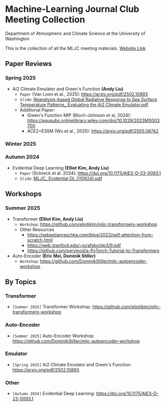 # Machine-Learning Journal Club Meeting Collection

Department of Atmospheric and Climate Science at the University of Washington

This is the collection of all the MLJC meeting materials. [Website Link](<https://nightingale-lzh.github.io/UW-Atmos-MLJC/>)

## Paper Reviews

### Spring 2025

- Ai2 Climate Emulator and Green's Function **(Andy Liu)**
  - `Paper` (Van Loon et al., 2025): <https://arxiv.org/pdf/2502.10893>
  - `Slide`: [Reanalysis-based Global Radiative Response to Sea Surface Temperature Patterns_ Evaluating the Ai2 Climate Emulator.pdf](<Spring 2025/Reanalysis-based Global Radiative Response to Sea Surface Temperature Patterns_ Evaluating the Ai2 Climate Emulator.pdf>)
  - Additional Paper:
    - Green's Function MIP (Bloch-Johnson et al, 2024): <https://agupubs.onlinelibrary.wiley.com/doi/10.1029/2023MS003700>
    - ACE2+E3SM (Wu et al., 2025): <https://arxiv.org/pdf/2505.08742>

### Winter 2025

### Autumn 2024

- Evidential Deep Learning **(Elliot Kim, Andy Liu)**
  - `Paper` (Schreck et al. 2024): <https://doi.org/10.1175/AIES-D-23-0093.1>
  - `Slide`: [MLJC_ Evidential DL (110924).pdf](<Autumn 2024/MLJC_ Evidential DL (110924).pdf>)

## Workshops

### Summer 2025

- Transformer **(Elliot Kim, Andy Liu)**
  - `Workshop`: <https://github.com/eliotjkim/mljc-transformers-workshop>
  - Other Resources
    - <https://sebastianraschka.com/blog/2023/self-attention-from-scratch.html>
    - <https://web.stanford.edu/~jurafsky/slp3/9.pdf>
    - <https://github.com/sgrvinod/a-PyTorch-Tutorial-to-Transformers>
- Auto-Encoder **(Eric Mei, Dominik Stiller)**
  - `Workshop`: <https://github.com/DominikStiller/mljc-autoencoder-workshop> 

## By Topics

### Transformer

- `[Summer 2025]` Transformer Workshop: <https://github.com/eliotjkim/mljc-transformers-workshop>

### Auto-Encoder

- `[Summer 2025]` Auto-Encoder Workshop: <https://github.com/DominikStiller/mljc-autoencoder-workshop> 

### Emulator

- `[Spring 2025]` Ai2 Climate Emulator and Green's Function: <https://arxiv.org/pdf/2502.10893>

### Other

- `[Autumn 2024]` Evidential Deep Learning: <https://doi.org/10.1175/AIES-D-23-0093.1>
